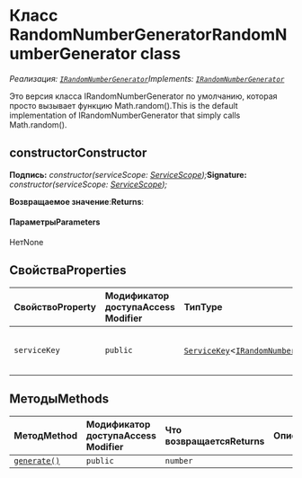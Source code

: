 # <a name="randomnumbergenerator-class"></a><span data-ttu-id="e727f-101">Класс RandomNumberGenerator</span><span class="sxs-lookup"><span data-stu-id="e727f-101">RandomNumberGenerator class</span></span>

<span data-ttu-id="e727f-102">_Реализация: [`IRandomNumberGenerator`](../sp-core-library/irandomnumbergenerator.md)_</span><span class="sxs-lookup"><span data-stu-id="e727f-102">_Implements: [`IRandomNumberGenerator`](../sp-core-library/irandomnumbergenerator.md)_</span></span>





<span data-ttu-id="e727f-103">Это версия класса IRandomNumberGenerator по умолчанию, которая просто вызывает функцию Math.random().</span><span class="sxs-lookup"><span data-stu-id="e727f-103">This is the default implementation of IRandomNumberGenerator that simply calls Math.random().</span></span>


## <a name="constructor"></a><span data-ttu-id="e727f-104">constructor</span><span class="sxs-lookup"><span data-stu-id="e727f-104">Constructor</span></span>


<span data-ttu-id="e727f-105">**Подпись:** _constructor(serviceScope: [ServiceScope](../sp-core-library/servicescope.md));_</span><span class="sxs-lookup"><span data-stu-id="e727f-105">**Signature:** _constructor(serviceScope: [ServiceScope](../sp-core-library/servicescope.md));_</span></span>

<span data-ttu-id="e727f-106">**Возвращаемое значение**:</span><span class="sxs-lookup"><span data-stu-id="e727f-106">**Returns**:</span></span> 



#### <a name="parameters"></a><span data-ttu-id="e727f-107">Параметры</span><span class="sxs-lookup"><span data-stu-id="e727f-107">Parameters</span></span>
<span data-ttu-id="e727f-108">Нет</span><span class="sxs-lookup"><span data-stu-id="e727f-108">None</span></span>


## <a name="properties"></a><span data-ttu-id="e727f-109">Свойства</span><span class="sxs-lookup"><span data-stu-id="e727f-109">Properties</span></span>

| <span data-ttu-id="e727f-110">Свойство</span><span class="sxs-lookup"><span data-stu-id="e727f-110">Property</span></span>     | <span data-ttu-id="e727f-111">Модификатор доступа</span><span class="sxs-lookup"><span data-stu-id="e727f-111">Access Modifier</span></span> | <span data-ttu-id="e727f-112">Тип</span><span class="sxs-lookup"><span data-stu-id="e727f-112">Type</span></span> | <span data-ttu-id="e727f-113">Описание</span><span class="sxs-lookup"><span data-stu-id="e727f-113">Description</span></span>|
|:-------------|:----|:-------|:-----------|
|`serviceKey`     | `public` | [`ServiceKey`](../sp-core-library/servicekey.md)<[`IRandomNumberGenerator`](../sp-core-library/irandomnumbergenerator.md)> | <span data-ttu-id="e727f-114">Ключ службы для класса IRandomNumberGenerator.</span><span class="sxs-lookup"><span data-stu-id="e727f-114">The service key for IRandomNumberGenerator.</span></span> |




## <a name="methods"></a><span data-ttu-id="e727f-115">Методы</span><span class="sxs-lookup"><span data-stu-id="e727f-115">Methods</span></span>

| <span data-ttu-id="e727f-116">Метод</span><span class="sxs-lookup"><span data-stu-id="e727f-116">Method</span></span>       | <span data-ttu-id="e727f-117">Модификатор доступа</span><span class="sxs-lookup"><span data-stu-id="e727f-117">Access Modifier</span></span> | <span data-ttu-id="e727f-118">Что возвращается</span><span class="sxs-lookup"><span data-stu-id="e727f-118">Returns</span></span>  | <span data-ttu-id="e727f-119">Описание</span><span class="sxs-lookup"><span data-stu-id="e727f-119">Description</span></span>|
|:-------------|:----|:-------|:-----------|
|[`generate()`](generate-randomnumbergenerator.md)     | `public` | `number` |  |





